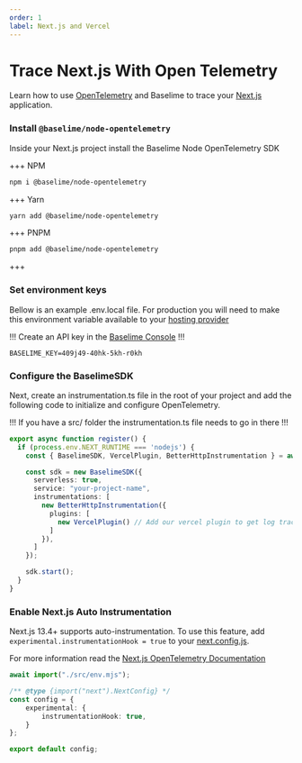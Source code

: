 ```yaml
---
order: 1
label: Next.js and Vercel
---
```


# Trace Next.js With Open Telemetry

Learn how to use [OpenTelemetry](https://opentelemetry.io/) and Baselime to trace your [Next.js](https://nextjs.org/) application.

### Install `@baselime/node-opentelemetry`


Inside your Next.js project install the Baselime Node OpenTelemetry SDK


+++ NPM
```bash # :icon-terminal: terminal
npm i @baselime/node-opentelemetry 
```
+++ Yarn
```bash # :icon-terminal: terminal
yarn add @baselime/node-opentelemetry 
```
+++ PNPM
```bash # :icon-terminal: terminal
pnpm add @baselime/node-opentelemetry 
```
+++

### Set environment keys

Bellow is an example .env.local file. For production you will need to make this environment variable available to your [hosting provider](https://vercel.com/docs/projects/environment-variables)

!!!
Create an API key in the [Baselime Console](https://console.baselime.io)
!!!

```env # :icon-key: .env.local
BASELIME_KEY=409j49-40hk-5kh-r0kh
```

### Configure the BaselimeSDK

Next, create an instrumentation.ts file in the root of your project and add the following code to initialize and configure OpenTelemetry.

!!!
If you have a src/ folder the instrumentation.ts file needs to go in there
!!!

```typescript # :icon-code: instrumentation.ts
export async function register() {
  if (process.env.NEXT_RUNTIME === 'nodejs') {
    const { BaselimeSDK, VercelPlugin, BetterHttpInstrumentation } = await import('@baselime/node-opentelemetry');

    const sdk = new BaselimeSDK({
      serverless: true,
      service: "your-project-name",
      instrumentations: [
        new BetterHttpInstrumentation({ 
          plugins: [
            new VercelPlugin() // Add our vercel plugin to get log trace correlation to projects deployed to vercel
          ]
        }),
      ]
    });

    sdk.start();
  }
}
```

### Enable Next.js Auto Instrumentation

Next.js 13.4+ supports auto-instrumentation. To use this feature, add `experimental.instrumentationHook = true` to your [next.config.js](https://nextjs.org/docs/app/api-reference/next-config-js).

For more information read the [Next.js OpenTelemetry Documentation](https://nextjs.org/docs/pages/building-your-application/optimizing/open-telemetry)

```typescript # :icon-code: next.config.mjs
await import("./src/env.mjs");

/** @type {import("next").NextConfig} */
const config = {
    experimental: {
        instrumentationHook: true,
    }
};

export default config;
```
